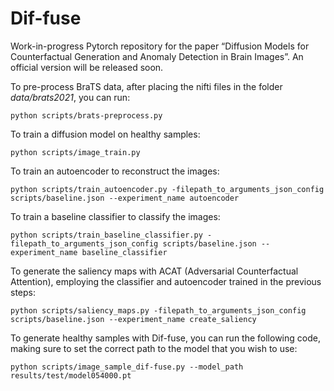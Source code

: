 # Dif-fuse
Work-in-progress Pytorch repository for the paper “Diffusion Models for Counterfactual Generation
and Anomaly Detection in Brain Images”. An official version will be released soon.


To pre-process BraTS data, after placing the nifti files in the folder *data/brats2021*, you can run:
```
python scripts/brats-preprocess.py 
```
To train a diffusion model on healthy samples:
```
python scripts/image_train.py 
```
To train an autoencoder to reconstruct the images:
```
python scripts/train_autoencoder.py -filepath_to_arguments_json_config scripts/baseline.json --experiment_name autoencoder
```
To train a baseline classifier to classify the images:
```
python scripts/train_baseline_classifier.py -filepath_to_arguments_json_config scripts/baseline.json --experiment_name baseline_classifier
```
To generate the saliency maps with ACAT (Adversarial Counterfactual Attention), 
employing the classifier and autoencoder trained in the previous steps:
```
python scripts/saliency_maps.py -filepath_to_arguments_json_config scripts/baseline.json --experiment_name create_saliency
```
To generate healthy samples with Dif-fuse, you can run the following code, making sure to set the correct path to
the model that you wish to use:
```
python scripts/image_sample_dif-fuse.py --model_path results/test/model054000.pt 
```
